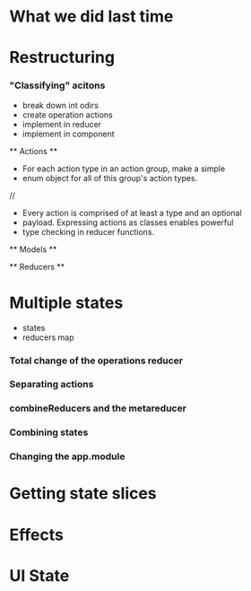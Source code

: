 # What we did last time

# Restructuring
 ### "Classifying" acitons
 
 - break down int odirs
 - create operation actions
 - implement in reducer
 - implement in component
 

 ** Actions **
 
 
 * For each action type in an action group, make a simple
 * enum object for all of this group's action types.
 

 //
 
 
 * Every action is comprised of at least a type and an optional
 * payload. Expressing actions as classes enables powerful 
 * type checking in reducer functions.
 
 ** Models **
 
 ** Reducers **
 
# Multiple states
- states
- reducers map

### Total change of the operations reducer
### Separating actions
### combineReducers and the metareducer

### Combining states
### Changing the app.module

# Getting state slices

# Effects

# UI State